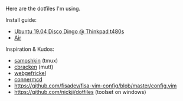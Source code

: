 Here are the dotfiles I'm using. 

Install guide:

* [Ubuntu 19.04 Disco Dingo @ Thinkpad t480s](thinkpad_ubuntu_install.md)
* [Air](air_install.md)
  
Inspiration & Kudos:

* [samoshkin](https://github.com/samoshkin/dotfiles) (tmux)
* [cbracken](https://github.com/cbracken/mutt) (mutt)
* [webgefrickel](https://github.com/webgefrickel/dotfiles)
* [connermcd](https://github.com/connermcd/dotfiles)
* https://github.com/fisadev/fisa-vim-config/blob/master/config.vim
* https://github.com/nickjj/dotfiles (toolset on windows)
